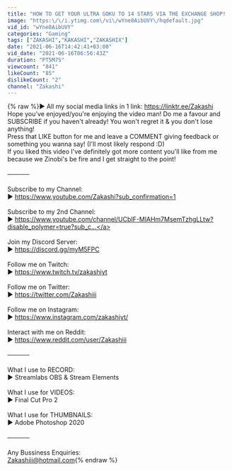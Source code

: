 ```yaml
---
title: "HOW TO GET YOUR ULTRA GOKU TO 14 STARS VIA THE EXCHANGE SHOP!  | Dragon Ball Legends | Guide"
image: "https:\/\/i.ytimg.com\/vi\/wYne8AibUVY\/hqdefault.jpg"
vid_id: "wYne8AibUVY"
categories: "Gaming"
tags: ["ZAKASHI","KAKASHI","ZAKASHIX"]
date: "2021-06-16T14:42:41+03:00"
vid_date: "2021-06-16T06:56:43Z"
duration: "PT5M7S"
viewcount: "841"
likeCount: "85"
dislikeCount: "2"
channel: "Zakashi"
---
```

{% raw %}► All my social media links in 1 link: <a rel="nofollow" target="blank" href="https://linktr.ee/Zakashi">https://linktr.ee/Zakashi</a><br />Hope you've enjoyed/you're enjoying the video man! Do me a favour and SUBSCRIBE if you haven't already! You won't regret it &amp; you don't lose anything!<br />Press that LIKE button for me and leave a COMMENT giving feedback or something you wanna say! (I'll most likely respond :D)<br />If you liked this video I've definitely got more content you'll like from me because we Zinobi's be fire and I get straight to the point!<br /><br />─────<br /><br />Subscribe to my Channel: <br />► <a rel="nofollow" target="blank" href="https://www.youtube.com/Zakashi?sub_confirmation=1">https://www.youtube.com/Zakashi?sub_confirmation=1</a><br /><br />Subscribe to my 2nd Channel: <br />► <a rel="nofollow" target="blank" href="https://www.youtube.com/channel/UCbIF-MlAHm7MsemTzhgLLtw?disable_polymer=true?sub_c...">https://www.youtube.com/channel/UCbIF-MlAHm7MsemTzhgLLtw?disable_polymer=true?sub_c...</a><br /><br />Join my Discord Server: <br />► <a rel="nofollow" target="blank" href="https://discord.gg/myM5FPC">https://discord.gg/myM5FPC</a><br /><br />Follow me on Twitch: <br />► <a rel="nofollow" target="blank" href="https://www.twitch.tv/zakashiyt">https://www.twitch.tv/zakashiyt</a><br /><br />Follow me on Twitter: <br />► <a rel="nofollow" target="blank" href="https://twitter.com/Zakashiii">https://twitter.com/Zakashiii</a><br /><br />Follow me on Instagram: <br />► <a rel="nofollow" target="blank" href="https://www.instagram.com/zakashiyt/">https://www.instagram.com/zakashiyt/</a><br /><br />Interact with me on Reddit: <br />► <a rel="nofollow" target="blank" href="https://www.reddit.com/user/Zakashiii">https://www.reddit.com/user/Zakashiii</a><br /><br />─────<br /><br />What I use to RECORD:<br />► Streamlabs OBS &amp; Stream Elements<br /><br />What I use for VIDEOS: <br />► Final Cut Pro 2<br /><br />What I use for THUMBNAILS:<br />► Adobe Photoshop 2020<br /><br />─────<br /><br />Any Bussiness Enquiries:<br />Zakashiii@hotmail.com{% endraw %}
